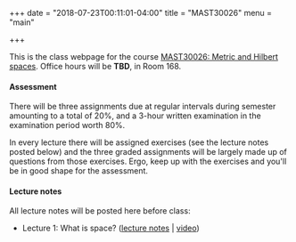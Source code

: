 +++
date = "2018-07-23T00:11:01-04:00"
title = "MAST30026"
menu = "main"

+++

This is the class webpage for the course [MAST30026: Metric and Hilbert spaces](https://handbook.unimelb.edu.au/subjects/mast30026). Office hours will be **TBD**, in Room 168.

#### Assessment

There will be three assignments due at regular intervals during semester amounting to a total of 20%, and a 3-hour written examination in the examination period worth 80%.

In every lecture there will be assigned exercises (see the lecture notes posted below) and the three graded assignments will be largely made up of questions from those exercises. Ergo, keep up with the exercises and you'll be in good shape for the assessment.

#### Lecture notes

All lecture notes will be posted here before class:

* Lecture 1: What is space? ([lecture notes](http://therisingsea.org/notes/mast30026/lecture1.pdf) | [video](https://youtu.be/xun4c-NXgW8))